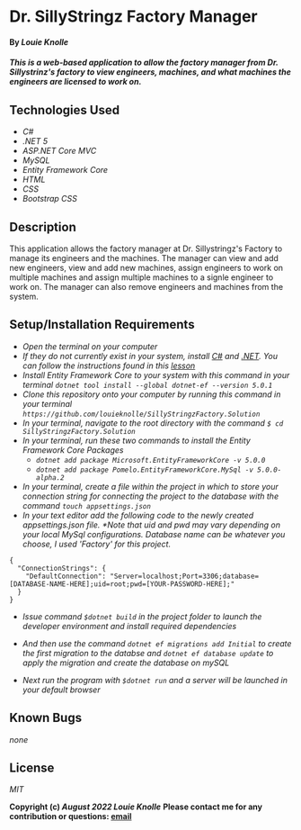 # Dr. SillyStringz Factory Manager 

#### By _**Louie Knolle**_

#### _This is a web-based application to allow the factory manager from Dr. Sillystrinz's factory to view engineers, machines, and what machines the engineers are licensed to work on._

## Technologies Used

- _C#_
- _.NET 5_
- _ASP.NET Core MVC_
- _MySQL_
- _Entity Framework Core_
- _HTML_
- _CSS_
- _Bootstrap CSS_

## Description

This application allows the factory manager at Dr. Sillystringz's Factory to manage its engineers and the machines.  The manager can view and add new engineers, view and add new machines, assign engineers to work on multiple machines and assign multiple machines to a signle engineer to work on.  The manager can also remove engineers and machines from the system.


## Setup/Installation Requirements
* _Open the terminal on your computer_
* _If they do not currently exist in your system, install [C#](https://docs.microsoft.com/en-us/dotnet/csharp/) and [.NET](https://docs.microsoft.com/en-us/dotnet/). You can follow the instructions found in this [lesson](https://www.learnhowtoprogram.com/c-and-net-part-time-c-and-react-track/getting-started-with-c/installing-and-configuring-mysql)_
* _Install Entity Framework Core to your system with this command in your terminal `dotnet tool install --global dotnet-ef --version 5.0.1`_
* _Clone this repository onto your computer by running this command in your terminal `https://github.com/louieknolle/SillyStringzFactory.Solution`_
* _In your terminal, navigate to the root directory with the command `$ cd SillyStringzFactory.Solution`_
* _In your terminal, run these two commands to install the Entity Framework Core Packages_
  * _`dotnet add package Microsoft.EntityFrameworkCore -v 5.0.0`_
  * _`dotnet add package Pomelo.EntityFrameworkCore.MySql -v 5.0.0-alpha.2`_
* _In your terminal, create a file within the project in which to store your connection string for connecting the project to the database with the command `touch appsettings.json`_
* _In your text editor add the following code to the newly created appsettings.json file. *Note that uid and pwd may vary depending on your local MySql configurations. Database name can be whatever you choose, I used 'Factory' for this project._

```
{
  "ConnectionStrings": {
    "DefaultConnection": "Server=localhost;Port=3306;database=[DATABASE-NAME-HERE];uid=root;pwd=[YOUR-PASSWORD-HERE];"
  }
}
```
* _Issue command `$dotnet build` in the project folder to launch the developer environment and install required dependencies_
* _And then use the command `dotnet ef migrations add Initial` to create the first migration to the databse and `dotnet ef database update` to apply the migration and create the database on mySQL_

* _Next run the program with `$dotnet run` and a server will be launched in your default browser_

## Known Bugs

_none_

## License

_MIT_

**Copyright (c) _August 2022_ _Louie Knolle_**
**Please contact me for any contribution or questions: [email](mailto:knollelw@gmail.com)**